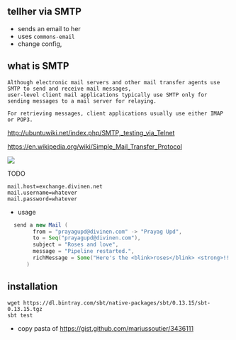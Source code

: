 tellher via SMTP
--------

- sends an email to her
- uses `commons-email`
- change config, 

what is SMTP
-------------

```
Although electronic mail servers and other mail transfer agents use SMTP to send and receive mail messages, 
user-level client mail applications typically use SMTP only for sending messages to a mail server for relaying. 

For retrieving messages, client applications usually use either IMAP or POP3.
```

http://ubuntuwiki.net/index.php/SMTP,_testing_via_Telnet

https://en.wikipedia.org/wiki/Simple_Mail_Transfer_Protocol

![](https://upload.wikimedia.org/wikipedia/commons/6/69/SMTP-transfer-model.svg)

TODO

```
mail.host=exchange.divinen.net
mail.username=whatever
mail.password=whatever
```

- usage

```scala
  send a new Mail (
        from = "prayagupd@divinen.com" -> "Prayag Upd",
        to = Seq("prayagupd@divinen.com"),
        subject = "Roses and love",
        message = "Pipeline restarted.",
        richMessage = Some("Here's the <blink>roses</blink> <strong>!!!</strong>...")
      )
```

installation
--------------

```
wget https://dl.bintray.com/sbt/native-packages/sbt/0.13.15/sbt-0.13.15.tgz
sbt test
```

- copy pasta of https://gist.github.com/mariussoutier/3436111
